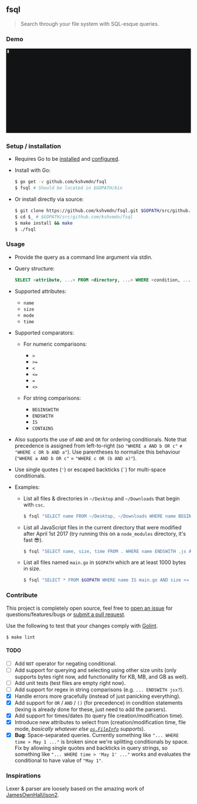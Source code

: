 ## fsql

>Search through your file system with SQL-esque queries.

### Demo

<a href="https://asciinema.org/a/118075" target="_blank">![](./fsql.gif)</a>

### Setup / installation

  - Requires Go to be [installed](https://golang.org/doc/install) and [configured](https://golang.org/doc/install#testing).

  - Install with Go:

    ```sh
    $ go get -v github.com/kshvmdn/fsql
    $ fsql # Should be located in $GOPATH/bin
    ```

  - Or install directly via source:

    ```sh
    $ git clone https://github.com/kshvmdn/fsql.git $GOPATH/src/github.com/kshvmdn/fsql
    $ cd $_ # $GOPATH/src/github.com/kshvmdn/fsql
    $ make install && make
    $ ./fsql
    ```

### Usage

  - Provide the query as a command line argument via stdin.

  - Query structure:

    ```sql
    SELECT <attribute, ...> FROM <directory, ...> WHERE <condition, ...>
    ```

  - Supported attributes:

    + `name`
    + `size`
    + `mode`
    + `time`

  - Supported comparators:

    + For numeric comparisons:

      * `>`
      * `>=`
      * `<`
      * `<=`
      * `=`
      * `<>`

    + For string comparisons:

      * `BEGINSWITH`
      * `ENDSWITH`
      * `IS`
      * `CONTAINS`

  - Also supports the use of `AND` and `OR` for ordering conditionals. Note that precedence is assigned from left-to-right (so `"WHERE a AND b OR c"` ≠ `"WHERE c OR b AND a"`). Use parentheses to normalize this behaviour (`"WHERE a AND b OR c"` = `"WHERE c OR (b AND a)"`).

  - Use single quotes (`'`) or escaped backticks (<code>`</code>) for multi-space conditionals.

  - Examples:
    
    - List all files & directories in `~/Desktop` and `~/Downloads` that begin with `csc`.

      ```sh
      $ fsql "SELECT name FROM ~/Desktop, ~/Downloads WHERE name BEGINSWITH csc"
      ```

    - List all JavaScript files in the current directory that were modified after April 1st 2017 (try running this on a `node_modules` directory, it's fast :sunglasses:).

      ```sh
      $ fsql "SELECT name, size, time FROM . WHERE name ENDSWITH .js AND time > 'Apr 01 2017 00 00'"
      ```

    - List all files named `main.go` in `$GOPATH` which are at least 1000 bytes in size.

      ```sh
      $ fsql "SELECT * FROM $GOPATH WHERE name IS main.go AND size >= 1000"
      ```

### Contribute

This project is completely open source, feel free to [open an issue](https://github.com/kshvmdn/issues) for questions/features/bugs or [submit a pull request](https://github.com/kshvmdn/pulls).

Use the following to test that your changes comply with [Golint](https://github.com/golang/lint).

  ```sh
  $ make lint
  ```

#### __TODO__
  
  - [ ] Add `NOT` operator for negating conditional.
  - [ ] Add support for querying and selecting using other size units (only supports bytes right now, add functionality for KB, MB, and GB as well).
  - [ ] Add unit tests (test files are empty right now).
  - [ ] Add support for regex in string comparisons (e.g. `... ENDSWITH jsx?`).
  - [x] Handle errors more gracefully (instead of just panicking everything).
  - [x] Add support for `OR` / `AND`  / `()` (for precedence) in condition statements (lexing is already done for these, just need to add the parsers).
  - [x] Add support for times/dates (to query file creation/modification time).
  - [x] Introduce new attributes to select from (creation/modification time, file mode, _basically whatever else [`os.FileInfo`](https://golang.org/pkg/os/#FileInfo) supports_).
  - [x] **Bug**: Space-separated queries. Currently something like `"... WHERE time > May 1 ..."` is broken since we're splitting conditionals by space. Fix by allowing single quotes and backticks in query strings, so something like `"... WHERE time > 'May 1' ..."` works and evaluates the conditional to have value of `"May 1"`.

### Inspirations

Lexer & parser are loosely based on the amazing work of [JamesOwnHall/json2](https://github.com/JamesOwenHall/json2).

